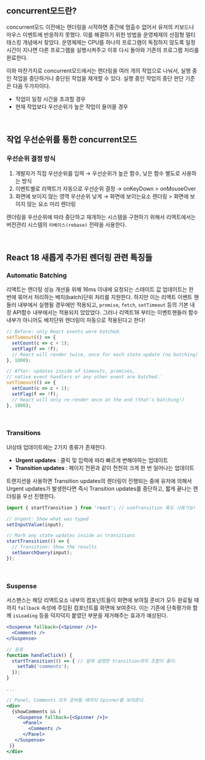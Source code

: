 ## concurrent모드란?

concurrent모드 이전에는 렌더링을 시작하면 중간에 멈출수 없어서 유저의 키보드나 마우스 이벤트에 반응하지 못했다. 이를 해결하기 위한 방법을 운영체제의 선점형 멀티 태스킹 개념에서 찾았다. 운영체제는 CPU를 하나의 프로그램이 독점하지 않도록 일정시간이 지나면 다른 프로그램을 실행시켜주고 이후 다시 돌아와 기존의 프로그램 처리를 완료한다.

이와 마찬가지로 concurrent모드에서는 렌더링을 여러 개의 작업으로 나눠서, 실행 중인 작업을 중단하거나 중단된 작업을 재개할 수 있다. 실행 중인 작업의 중단 판단 기준은 다음 두가지이다.

- 작업이 일정 시간을 초과할 경우
- 현재 작업보다 우선순위가 높은 작업이 들어올 경우

<br>

## 작업 우선순위를 통한 concurrent모드

### 우선순위 결정 방식

1. 개발자가 직접 우선순위를 입력
   → 우선순위가 높은 함수, 낮은 함수 별도로 사용하는 방식
2. 이벤트별로 리액트가 자동으로 우선순위 결정
   → onKeyDown > onMouseOver
3. 화면에 보이지 않는 영역 우선순위 낮게
   → 화면에 보이는요소 렌더링 > 화면에 보이지 않는 요소 미리 렌더링

렌더링을 우선순위에 따라 중단하고 재개하는 시스템을 구현하기 위해서 리액트에서는 버전관리 시스템의 `리베이스(rebase)` 전략을 사용한다.

<br>

## React 18 새롭게 추가된 렌더링 관련 특징들

### Automatic Batching

리액트는 렌더링 성능 개선을 위해 16ms 이내에 요청되는 스태이트 값 업데이트는 한 번에 묶어서 처리하는 배치(batch)단위 처리를 지원한다. 하지만 이는 리액트 이벤트 핸들러 내부에서 실행될 경우에만 적용되고, `promise`, `fetch`, `setTimeout` 등의 기본 내장 API함수 내부에서는 적용되지 았았었다. 그러나 리액트18 부터는 이벤트핸들러 함수 내부가 아니어도 배치단위 렌더링이 자동으로 적용된다고 한다!

```jsx
// Before: only React events were batched.
setTimeout(() => {
  setCount(c => c + 1);
  setFlag(f => !f);
  // React will render twice, once for each state update (no batching)
}, 1000);

// After: updates inside of timeouts, promises,
// native event handlers or any other event are batched.`
setTimeout(() => {
  setCount(c => c + 1);
  setFlag(f => !f);
  // React will only re-render once at the end (that's batching!)
}, 1000);
```

<br>

### Transitions

UI상태 업데이트에는 2가지 종류가 존재한다.

- **Urgent updates** : 클릭 및 입력에 따라 빠르게 변해야하는 업데이트
- **Transition updates** : 페이지 전환과 같이 천천히 크게 한 번 일어나는 업데이트

트랜지션을 사용하면 Transition updates의 렌더링이 진행되는 중에 유저에 의해서 Urgent updates가 발생한다면 즉시 Transition updates를 중단하고, 짧게 끝나는 렌더링을 우선 진행한다.

```jsx
import { startTransition } from 'react'; // useTransition 훅도 사용가능!

// Urgent: Show what was typed
setInputValue(input);

// Mark any state updates inside as transitions
startTransition(() => {
  // Transition: Show the results
  setSearchQuery(input);
});
```

<br>

### Suspense

서스펜스는 해당 리액트요소 내부의 컴포넌트들이 화면에 보여질 준비가 모두 완료될 때까지 `fallback` 속성에 주입된 컴포넌트를 화면에 보여준다. 이는 기존에 단축평가와 함께 `isLoading` 등을 덕지덕지 붙였던 부분을 제거해주는 효과가 예상된다.

```jsx
<Suspense fallback={<Spinner />}>
  <Comments />
</Suspense>

// 응용
function handleClick() {
  startTransition(() => { // 앞에 설명한 transition과의 조합이 좋다.
    setTab('comments');
  });
}

...

// Panel, Comments 모두 준비될 때까지 Spinner를 보여준다.
<div>
  {showComments && (
    <Suspense fallback={<Spinner />}>
      <Panel>
        <Comments />
      </Panel>
   </Suspense>
 )}
</div>
```
